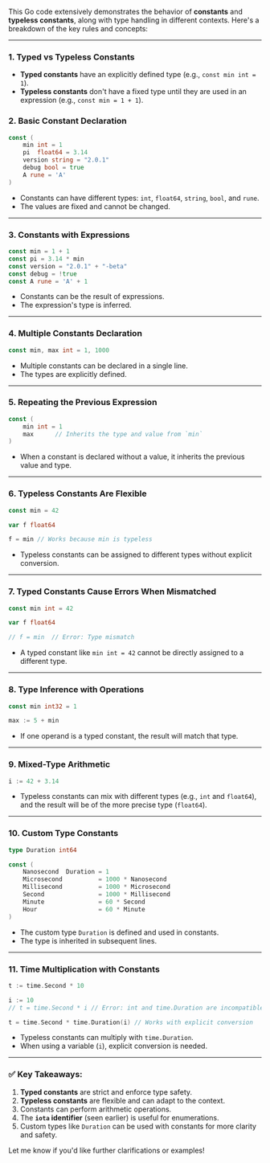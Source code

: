This Go code extensively demonstrates the behavior of **constants** and **typeless constants**, along with type handling in different contexts. Here's a breakdown of the key rules and concepts:

---

### 1. **Typed vs Typeless Constants**
- **Typed constants** have an explicitly defined type (e.g., `const min int = 1`).
- **Typeless constants** don't have a fixed type until they are used in an expression (e.g., `const min = 1 + 1`).

### 2. **Basic Constant Declaration**
```go
const (
	min int = 1
	pi  float64 = 3.14
	version string = "2.0.1"
	debug bool = true
	A rune = 'A'
)
```
- Constants can have different types: `int`, `float64`, `string`, `bool`, and `rune`.
- The values are fixed and cannot be changed.

---

### 3. **Constants with Expressions**
```go
const min = 1 + 1
const pi = 3.14 * min
const version = "2.0.1" + "-beta"
const debug = !true
const A rune = 'A' + 1
```
- Constants can be the result of expressions.
- The expression's type is inferred.

---

### 4. **Multiple Constants Declaration**
```go
const min, max int = 1, 1000
```
- Multiple constants can be declared in a single line.
- The types are explicitly defined.

---

### 5. **Repeating the Previous Expression**
```go
const (
	min int = 1
	max      // Inherits the type and value from `min`
)
```
- When a constant is declared without a value, it inherits the previous value and type.

---

### 6. **Typeless Constants Are Flexible**
```go
const min = 42

var f float64

f = min // Works because min is typeless
```
- Typeless constants can be assigned to different types without explicit conversion.

---

### 7. **Typed Constants Cause Errors When Mismatched**
```go
const min int = 42

var f float64

// f = min  // Error: Type mismatch
```
- A typed constant like `min int = 42` cannot be directly assigned to a different type.

---

### 8. **Type Inference with Operations**
```go
const min int32 = 1

max := 5 + min
```
- If one operand is a typed constant, the result will match that type.

---

### 9. **Mixed-Type Arithmetic**
```go
i := 42 + 3.14
```
- Typeless constants can mix with different types (e.g., `int` and `float64`), and the result will be of the more precise type (`float64`).

---

### 10. **Custom Type Constants**
```go
type Duration int64

const (
	Nanosecond  Duration = 1
	Microsecond          = 1000 * Nanosecond
	Millisecond          = 1000 * Microsecond
	Second               = 1000 * Millisecond
	Minute               = 60 * Second
	Hour                 = 60 * Minute
)
```
- The custom type `Duration` is defined and used in constants.
- The type is inherited in subsequent lines.

---

### 11. **Time Multiplication with Constants**
```go
t := time.Second * 10

i := 10
// t = time.Second * i // Error: int and time.Duration are incompatible

t = time.Second * time.Duration(i) // Works with explicit conversion
```
- Typeless constants can multiply with `time.Duration`.
- When using a variable (`i`), explicit conversion is needed.

---

### ✅ **Key Takeaways:**
1. **Typed constants** are strict and enforce type safety.
2. **Typeless constants** are flexible and can adapt to the context.
3. Constants can perform arithmetic operations.
4. The **`iota` identifier** (seen earlier) is useful for enumerations.
5. Custom types like `Duration` can be used with constants for more clarity and safety.

Let me know if you'd like further clarifications or examples!